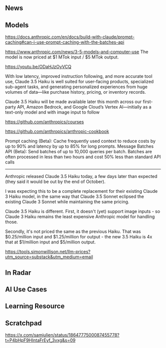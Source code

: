 ## News

## Models
https://docs.anthropic.com/en/docs/build-with-claude/prompt-caching#can-i-use-prompt-caching-with-the-batches-api

https://www.anthropic.com/news/3-5-models-and-computer-use
	The model is now priced at $1 MTok input / $5 MTok output.
	
https://youtu.be/ODaHJzOyVCQ

With low latency, improved instruction following, and more accurate tool use, Claude 3.5 Haiku is well suited for user-facing products, specialized sub-agent tasks, and generating personalized experiences from huge volumes of data—like purchase history, pricing, or inventory records.

Claude 3.5 Haiku will be made available later this month across our first-party API, Amazon Bedrock, and Google Cloud’s Vertex AI—initially as a text-only model and with image input to follow

https://github.com/anthropics/courses

https://github.com/anthropics/anthropic-cookbook

Prompt caching (Beta): Cache frequently used context to reduce costs by up to 90% and latency by up to 85% for long prompts.
Message Batches API (Beta): Send batches of up to 10,000 queries per batch. Batches are often processed in less than two hours and cost 50% less than standard API calls

____

Anthropic released Claude 3.5 Haiku today, a few days later than expected (they said it would be out by the end of October).

I was expecting this to be a complete replacement for their existing Claude 3 Haiku model, in the same way that Claude 3.5 Sonnet eclipsed the existing Claude 3 Sonnet while maintaining the same pricing.

Claude 3.5 Haiku is different. First, it doesn't (yet) support image inputs - so Claude 3 Haiku remains the least expensive Anthropic model for handling those.

Secondly, it's not priced the same as the previous Haiku. That was $0.25/million input and $1.25/million for output - the new 3.5 Haiku is 4x that at $1/million input and $5/million output.

https://tools.simonwillison.net/llm-prices?utm_source=substack&utm_medium=email


## In Radar

## AI Use Cases

## Learning Resource

## Scratchpad

https://x.com/samjulien/status/1864777500087455778?t=P4bHpF9HIntaFrEyf_3vxg&s=09